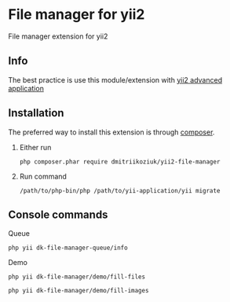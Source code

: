 File manager for yii2
========================
File manager extension for yii2

## Info

The best practice is use this module/extension with [yii2 advanced application](https://github.com/yiisoft/yii2-app-advanced/blob/master/docs/guide/start-installation.md)

## Installation

The preferred way to install this extension is through [composer](http://getcomposer.org/download/).

1. Either run

    ```
    php composer.phar require dmitriikoziuk/yii2-file-manager
    ```
    
2. Run command 

    ```
    /path/to/php-bin/php /path/to/yii-application/yii migrate
    ```
   
## Console commands

Queue
```
php yii dk-file-manager-queue/info
```

Demo
```
php yii dk-file-manager/demo/fill-files
```
```
php yii dk-file-manager/demo/fill-images
```
